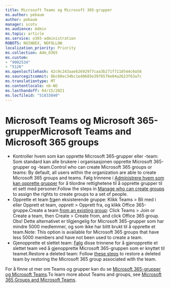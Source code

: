 ```yaml
---
title: Microsoft Teams og Microsoft 365-grupper
ms.author: pebaum
author: pebaum
manager: scotv
ms.audience: Admin
ms.topic: article
ms.service: o365-administration
ROBOTS: NOINDEX, NOFOLLOW
localization_priority: Priority
ms.collection: Adm_O365
ms.custom:
- "9002534"
- "5126"
ms.openlocfilehash: 42c9c243aaeb2692977caa3b271f7110544c0a56
ms.sourcegitcommit: 8bc60ec34bc1e40685e3976576e04a2623f63a7c
ms.translationtype: MT
ms.contentlocale: nb-NO
ms.lasthandoff: 04/15/2021
ms.locfileid: "51833840"
---
```

# <a name="microsoft-teams-and-microsoft-365-groups"></a><span data-ttu-id="b1b41-102">Microsoft Teams og Microsoft 365-grupper</span><span class="sxs-lookup"><span data-stu-id="b1b41-102">Microsoft Teams and Microsoft 365 groups</span></span>

- <span data-ttu-id="b1b41-103">Kontroller hvem som kan opprette Microsoft 365-grupper eller -team: Som standard kan alle brukere i organisasjonen opprette Microsoft 365-grupper og -team.</span><span class="sxs-lookup"><span data-stu-id="b1b41-103">Control who can create Microsoft 365 groups or teams: By default, all users within the organization are able to create Microsoft 365 groups and teams.</span></span> <span data-ttu-id="b1b41-104">Følg trinnene i [Administrere hvem som kan opprette grupper](https://support.office.com/article/4c46c8cb-17d0-44b5-9776-005fced8e618) for å tilordne rettighetene til å opprette grupper til et sett med personer.</span><span class="sxs-lookup"><span data-stu-id="b1b41-104">Follow the steps in [Manage who can create groups](https://support.office.com/article/4c46c8cb-17d0-44b5-9776-005fced8e618) to assign the rights to create groups to a set of people.</span></span>
- <span data-ttu-id="b1b41-105">Opprette et team  [fra](https://support.microsoft.com/office/24ec428e-40d7-4a1a-ab87-29be7d145865)en eksisterende gruppe: Klikk Teams > Bli med i eller Opprett et team, opprett > Opprett fra, og klikk Office 365-gruppe.</span><span class="sxs-lookup"><span data-stu-id="b1b41-105">Create a team  [from an existing group](https://support.microsoft.com/office/24ec428e-40d7-4a1a-ab87-29be7d145865): Click Teams > Join or Create a team, then Create > Create from, and click Office 365 group.</span></span> <span data-ttu-id="b1b41-106">Obs! Dette alternativet er tilgjengelig for Microsoft 365-grupper som har mindre 5000 medlemmer, og som ikke har blitt brukt til å opprette et team.</span><span class="sxs-lookup"><span data-stu-id="b1b41-106">Note: This option is available for Microsoft 365 groups that have less 5000 members and have not been used to create a team.</span></span>
- <span data-ttu-id="b1b41-107">Gjenopprette et slettet team: [Følg](https://docs.microsoft.com/microsoftteams/archive-or-delete-a-team#restore-a-deleted-team) disse trinnene for å gjenopprette et slettet team ved å gjenopprette Microsoft 365-gruppen som er knyttet til teamet.</span><span class="sxs-lookup"><span data-stu-id="b1b41-107">Restore a deleted team: Follow [these steps](https://docs.microsoft.com/microsoftteams/archive-or-delete-a-team#restore-a-deleted-team) to restore a deleted team by restoring the Microsoft 365 group associated with the team.</span></span>

<span data-ttu-id="b1b41-108">For å finne ut mer om Teams og grupper kan du se [Microsoft 365-grupper og Microsoft Teams](https://docs.microsoft.com/microsoftteams/office-365-groups).</span><span class="sxs-lookup"><span data-stu-id="b1b41-108">To learn more about Teams and groups, see [Microsoft 365 Groups and Microsoft Teams](https://docs.microsoft.com/microsoftteams/office-365-groups).</span></span>

